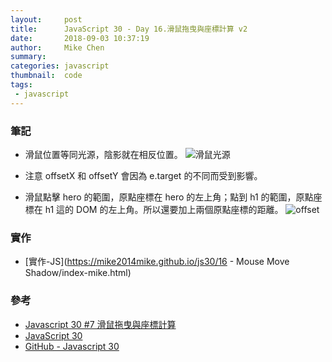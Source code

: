 ```yaml
---
layout:     post
title:      JavaScript 30 - Day 16.滑鼠拖曳與座標計算 v2
date:       2018-09-03 10:37:19
author:     Mike Chen
summary:    
categories: javascript
thumbnail:  code
tags:
 - javascript
---
```


### 筆記

* 滑鼠位置等同光源，陰影就在相反位置。
![滑鼠光源](https://i.imgur.com/lE7tbbW.png)

* 注意 offsetX 和 offsetY 會因為 e.target 的不同而受到影響。

* 滑鼠點擊 hero 的範圍，原點座標在 hero 的左上角；點到 h1 的範圍，原點座標在 h1 這的 DOM 的左上角。所以還要加上兩個原點座標的距離。
![offset](https://i.imgur.com/5kJtIHU.png)


### 實作
* [實作-JS](https://mike2014mike.github.io/js30/16 - Mouse Move Shadow/index-mike.html)



### 參考
* [Javascript 30 #7 滑鼠拖曳與座標計算](https://youtu.be/atROpB2VcAE?t=4068)
* [JavaScript 30](https://javascript30.com/)
* [GitHub - Javascript 30](https://github.com/wesbos/JavaScript30)